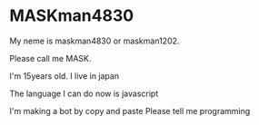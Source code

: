 # MASKman4830
My neme is maskman4830 or maskman1202.

Please call me MASK.

I'm 15years old.
I live in japan

The language I can do now is javascript

I'm making a bot by copy and paste
Please tell me programming

